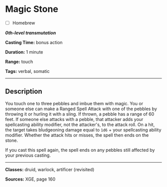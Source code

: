 # Magic Stone

- [ ] Homebrew

***0th-level transmutation***

**Casting Time:** bonus action

**Duration:** 1 minute

**Range:** touch

**Tags:** verbal, somatic

---

## Description
You touch one to three pebbles and imbue them with magic.
You or someone else can make a Ranged Spell Attack with one of the pebbles by throwing it or hurling it with a sling.
If thrown, a pebble has a range of 60 feet.
If someone else attacks with a pebble, that attacker adds your spellcasting ability modifier, not the attacker's, to the attack roll.
On a hit, the target takes bludgeoning damage equal to `1d6` + your spellcasting ability modifier.
Whether the attack hits or misses, the spell then ends on the stone.

If you cast this spell again, the spell ends on any pebbles still affected by your previous casting.

---

**Classes:** druid, warlock, artificer (revisited)

**Sources:** XGE, page 160
